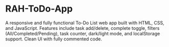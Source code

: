 # RAH-ToDo-App
A responsive and fully functional To-Do List web app built with HTML, CSS, and JavaScript. Features include task add/delete, complete toggle, filters (All/Completed/Pending), task counter, dark/light mode, and localStorage support. Clean UI with fully commented code.
